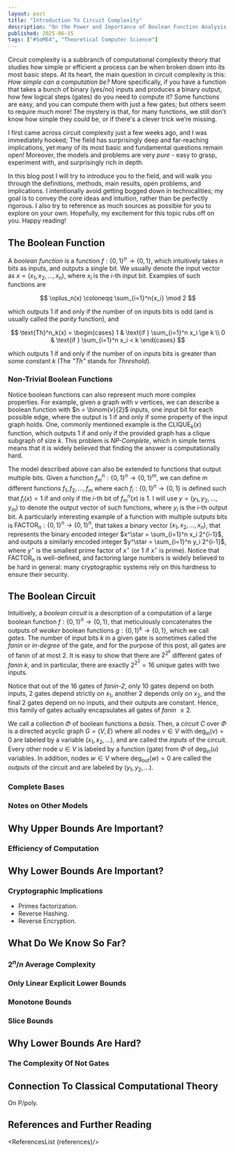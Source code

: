 ```yaml
---
layout: post
title: "Introduction To Circuit Complexity"
description: "On the Power and Importance of Boolean Function Analysis, and Why It Is So Hard?"
published: 2025-06-15
tags: ["#SoME4", "Theoretical Computer Science"]
---
```


<script lang="ts">
    import Ref from "$lib/Ref.svelte";
    import ReferencesList from "$lib/ReferencesList.svelte";

    import Circuit from "./lib/Circuit.svelte";
    import GatesView from "./lib/GatesView.svelte";

    let references = [];
</script>

Circuit complexity is a subbranch of computational complexity theory that
studies how simple or efficient a process can be when broken down into its most
basic steps.
At its heart, the main question in circuit complexity is this: *How simple can a
computation be?* More specifically, if you have a function that takes a bunch of
binary (yes/no) inputs and produces a binary output, how few logical steps (gates)
do you need to compute it? Some functions are easy, and you can compute them with
just a few gates; but others seem to require much more! The mystery is that, for
many functions, we still don't know how simple they could be, or if there's a
clever trick we’re missing.<Ref
    title="Circuit Complexity"
    people="Wikipedia"
    url="https://en.wikipedia.org/wiki/Circuit_complexity"
    references={references}
/>

I first came across circuit complexity just a few weeks ago, and I was immediately
hooked;
The field has surprisingly deep and far-reaching implications, yet many of its
most basic and fundamental questions remain open!
Moreover, the models and problems are very *pure* - easy to grasp, experiment
with, and surprisingly rich in depth.

In this blog post I will try to introduce you to the field, and will walk you
through the definitions, methods, main results, open problems, and implications.
I intentionally avoid getting bogged down in technicalities; my goal is to
convey the core ideas and intuition, rather than be perfectly rigorous.
I also try to reference as much sources as possible for you to explore on your
own. Hopefully, my excitement for this topic rubs off on you. Happy reading!

## The Boolean Function

A *boolean function* is a function $f : \{0,1\}^n \to \{0, 1\}$, which
intuitively takes $n$ bits as inputs, and outputs a single bit.
We usually denote the input vector as $x = (x_1, x_2, ..., x_n)$, where $x_i$ is
the $i$-th input bit.
Examples of such functions are

$$
\oplus_n(x) \coloneqq \sum_{i=1}^n{x_i} \mod 2
$$

which outputs 1 if and only if the number of on inputs bits is odd (and is
usually called the *parity* function),<Ref
    title="Parity function"
    url="https://en.wikipedia.org/wiki/Parity_function"
    people="Wikipedia"
    references={references}
/> and

$$
\text{Th}^n_k(x) =
    \begin{cases}
        1 & \text{if } \sum_{i=1}^n x_i \ge k \\
        0 & \text{if } \sum_{i=1}^n x_i < k
    \end{cases}
$$

which outputs 1 if and only if the number of on inputs bits is greater than some
constant $k$ (The *"Th"* stands for *Threshold*).

### Non-Trivial Boolean Functions

Notice boolean functions can also represent much more complex properties. For
example, given a graph with $v$ vertices, we can describe a boolean function
with $n = \binom{v}{2}$ inputs, one input bit for each possible edge, where the
output is 1 if and only if some property of the input graph holds.
One, commonly mentioned example is the $\text{CLIQUE}_k(x)$ function, which outputs
1 if and only if the provided graph has a clique subgraph of size $k$.
This problem is *NP-Complete*, which in simple terms means that it
is widely believed that finding the answer is computationally hard.<Ref
    title="Clique problem"
    url="https://en.wikipedia.org/wiki/Clique_problem"
    people="Wikipedia"
    references={references}
/>

The model described above can also be extended to functions that output multiple bits.
Given a function $f^n_m : \{0, 1\}^n \to \{0, 1\}^m$, we can define $m$ different
functions $f_1, f_2, \dots, f_m$ where each $f_i : \{0, 1\}^n \to \{0, 1\}$ is
defined such that $f_i(x) = 1$ if and only if the $i$-th bit of $f^n_m(x)$ is 1.
I will use $y = (y_1, y_2, \dots, y_m)$ to denote the output vector of such
functions, where $y_i$ is the $i$-th output bit.
A particularly interesting example of a function with multiple outputs bits is
$\text{FACTOR}_n : \{0, 1\}^n \to \{0, 1\}^n$,
that takes a binary vector $(x_1, x_2, \dots, x_n)$, that represents the binary
encoded integer $x^\star = \sum_{i=1}^n x_i 2^{i-1}$, and outputs a similarly
encoded integer $y^\star = \sum_{i=1}^n y_i 2^{i-1}$, where $y^\star$ is the
smallest prime factor of $x^\star$ (or $1$ if $x^\star$ is prime).<Ref
    title="Integer factorization"
    url="https://en.wikipedia.org/wiki/Integer_factorization"
    people="Wikipedia"
    references={references}
/>
Notice that $\text{FACTOR}_n$ is well-defined, and factoring large numbers is
widely believed to be hard in general: many cryptographic systems rely on this
hardness to ensure their security.<Ref
    title="RSA cryptosystem"
    url="https://en.wikipedia.org/wiki/RSA_cryptosystem"
    people="Wikipedia"
    references={references}
/>

## The Boolean Circuit

Intuitively, a *boolean circuit* is a description of a computation of a large
boolean function $f : \{0, 1\}^n \to \{0,1\}$, that meticulously concatenates
the outputs of *weaker* boolean functions $g : \{0, 1\}^k \to \{0, 1\}$, which
we call *gates*. The number of input bits $k$ in a given gate is sometimes called
the *fanin* or *in-degree* of the gate, and for the purpose of this post, all
gates are of fanin of at most 2.
It is easy to show that there are $2^{2^k}$ different gates of *fanin* $k$, and
in particular, there are exactly $2^{2^2} = 16$ unique gates with two inputs.

<GatesView />

Notice that out of the 16 gates of *fanin-2*, only <a>10 gates</a> depend on
both inputs, <a>2 gates</a> depend strictly on $x_1$, <a>another 2</a> depends
only on $x_2$, and the final <a>2 gates</a> depend on no inputs, and their outputs
are constant. Hence, this family of gates actually encapsulates all gates of
*fanin* $\le 2$.

We call a collection $\Phi$ of boolean functions a *basis*.
Then, a *circuit* $C$ over $\Phi$ is a directed acyclic graph $G = (V, E)$
where all nodes $v \in V$ with $\deg_\text{in}(v) = 0$ are labeled by a variable
$(x_1, x_2, \dots)$, and are called the *inputs* of the circuit.
Every other node $u \in V$ is labeled by a function (gate) from $\Phi$ of
$\deg_\text{in}(u)$ variables.
In addition, nodes $w \in V$ where $\deg_\text{out}(w) = 0$ are called the *outputs*
of the circuit and are labeled by $(y_1, y_2, \dots)$.<Ref
    title="Boolean Circuit Complexity: Lecture Notes"
    people="Uri Zwick, Omer Shibolet"
    url="https://www.cs.tau.ac.il//~zwick/scribe-boolean.html"
    references={references}
/>

<Circuit />

### Complete Bases

### Notes on Other Models

## Why Upper Bounds Are Important?

### Efficiency of Computation

## Why Lower Bounds Are Important?

### Cryptographic Implications

- Primes factorization.
- Reverse Hashing.
- Reverse Encryption.

## What Do We Know So Far?

### $2^n / n$ Average Complexity

### Only Linear Explicit Lower Bounds

### Monotone Bounds

### Slice Bounds

## Why Lower Bounds Are Hard?

### The Complexity Of Not Gates

## Connection To Classical Computational Theory

On $\textsf{P}/\textsf{poly}$.

## References and Further Reading

<Ref
    title="Boolean Function Complexity: Advances and Frontiers"
    url="https://www.doi.org/10.1007/978-3-642-24508-4"
    people="Stasys Jukna"
    references={references}
/>

<ReferencesList {references}/>
